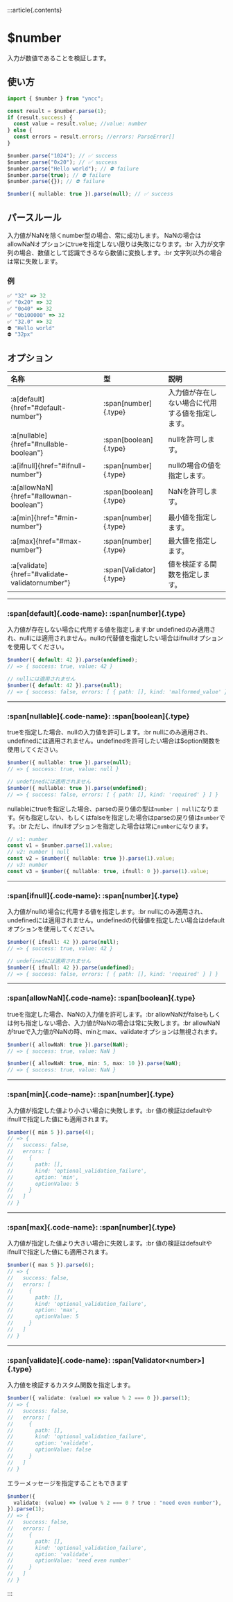 :::article{.contents}

# $number

入力が数値であることを検証します。

## 使い方

```typescript
import { $number } from "yncc";

const result = $number.parse(1);
if (result.success) {
  const value = result.value; //value: number
} else {
  const errors = result.errors; //errors: ParseError[]
}

$number.parse("1024"); // ✅ success
$number.parse("0x20"); // ✅ success
$number.parse("Hello world"); // ⛔ failure
$number.parse(true); // ⛔ failure
$number.parse({}); // ⛔ failure

$number({ nullable: true }).parse(null); // ✅ success
```

## パースルール

入力値がNaNを除くnumber型の場合、常に成功します。
NaNの場合はallowNaNオプションにtrueを指定しない限りは失敗になります。:br
入力が文字列の場合、数値として認識できるなら数値に変換します。:br
文字列以外の場合は常に失敗します。

### 例

```typescript
✅ "32" => 32
✅ "0x20" => 32
✅ "0o40" => 32
✅ "0b100000" => 32
✅ "32.0" => 32
⛔ "Hello world"
⛔ "32px"
```

## オプション

| 名称     | 型                | 説明                                             |
| :------- | :---------------- | :----------------------------------------------- |
| :a[default]{href="#default-number"}  | :span[number]{.type}            | 入力値が存在しない場合に代用する値を指定します。 |
| :a[nullable]{href="#nullable-boolean"} | :span[boolean]{.type}           | nullを許可します。                               |
| :a[ifnull]{href="#ifnull-number"}   | :span[number]{.type}            | nullの場合の値を指定します。                     |
| :a[allowNaN]{href="#allownan-boolean"} | :span[boolean]{.type}           | NaNを許可します。                                |
| :a[min]{href="#min-number"}      | :span[number]{.type}            | 最小値を指定します。                             |
| :a[max]{href="#max-number"}      | :span[number]{.type}            | 最大値を指定します。                             |
| :a[validate]{href="#validate-validatornumber"} | :span[Validator<number>]{.type} | 値を検証する関数を指定します。                   |

---

### :span[default]{.code-name}: :span[number]{.type}

入力値が存在しない場合に代用する値を指定します:br
undefinedのみ適用され、nullには適用されません。nullの代替値を指定したい場合はifnullオプションを使用してください。

```typescript
$number({ default: 42 }).parse(undefined);
// => { success: true, value: 42 }

// nullには適用されません
$number({ default: 42 }).parse(null);
// => { success: false, errors: [ { path: [], kind: 'malformed_value' } ] }
```

---

### :span[nullable]{.code-name}: :span[boolean]{.type}

trueを指定した場合、nullの入力値を許可します。:br
nullにのみ適用され、undefinedには適用されません。undefinedを許可したい場合は$option関数を使用してください。

```typescript
$number({ nullable: true }).parse(null);
// => { success: true, value: null }

// undefinedには適用されません
$number({ nullable: true }).parse(undefined);
// => { success: false, errors: [ { path: [], kind: 'required' } ] }
```

nullableにtrueを指定した場合、parseの戻り値の型は`number | null`になります。何も指定しない、もしくはfalseを指定した場合はparseの戻り値は`number`です。:br
ただし、ifnullオプションを指定した場合は常に`number`になります。

```typescript
// v1: number
const v1 = $number.parse(1).value;
// v2: number | null
const v2 = $number({ nullable: true }).parse(1).value;
// v3: number
const v3 = $number({ nullable: true, ifnull: 0 }).parse(1).value;
```

---

### :span[ifnull]{.code-name}: :span[number]{.type}

入力値がnullの場合に代用する値を指定します。:br
nullにのみ適用され、undefinedには適用されません。undefinedの代替値を指定したい場合はdefaultオプションを使用してください。

```typescript
$number({ ifnull: 42 }).parse(null);
// => { success: true, value: 42 }

// undefinedには適用されません
$number({ ifnull: 42 }).parse(undefined);
// => { success: false, errors: [ { path: [], kind: 'required' } ] }
```

---

### :span[allowNaN]{.code-name}: :span[boolean]{.type}

trueを指定した場合、NaNの入力値を許可します。:br
allowNaNがfalseもしくは何も指定しない場合、入力値がNaNの場合は常に失敗します。:br
allowNaNがtrueで入力値がNaNの時、minとmax、validateオプションは無視されます。

```typescript
$number({ allowNaN: true }).parse(NaN);
// => { success: true, value: NaN }

$number({ allowNaN: true, min: 5, max: 10 }).parse(NaN);
// => { success: true, value: NaN }
```

---

### :span[min]{.code-name}: :span[number]{.type}

入力値が指定した値より小さい場合に失敗します。:br
値の検証はdefaultやifnullで指定した値にも適用されます。

```typescript
$number({ min 5 }).parse(4);
// => {
//   success: false,
//   errors: [
//     {
//       path: [],
//       kind: 'optional_validation_failure',
//       option: 'min',
//       optionValue: 5
//     }
//   ]
// }
```

---

### :span[max]{.code-name}: :span[number]{.type}

入力値が指定した値より大きい場合に失敗します。:br
値の検証はdefaultやifnullで指定した値にも適用されます。

```typescript
$number({ max 5 }).parse(6);
// => {
//   success: false,
//   errors: [
//     {
//       path: [],
//       kind: 'optional_validation_failure',
//       option: 'max',
//       optionValue: 5
//     }
//   ]
// }
```

---

### :span[validate]{.code-name}: :span[Validator\<number\>]{.type}

入力値を検証するカスタム関数を指定します。

```typescript
$number({ validate: (value) => value % 2 === 0 }).parse(1);
// => {
//   success: false,
//   errors: [
//     {
//       path: [],
//       kind: 'optional_validation_failure',
//       option: 'validate',
//       optionValue: false
//     }
//   ]
// }
```

エラーメッセージを指定することもできます
```typescript
$number({
  validate: (value) => (value % 2 === 0 ? true : "need even number"),
}).parse(1);
// => {
//   success: false,
//   errors: [
//     {
//       path: [],
//       kind: 'optional_validation_failure',
//       option: 'validate',
//       optionValue: 'need even number'
//     }
//   ]
// }
```

:::